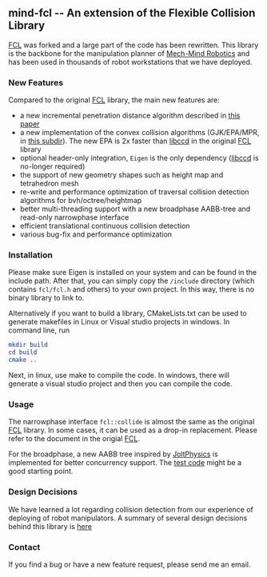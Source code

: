 ## mind-fcl -- An extension of the Flexible Collision Library

[FCL](https://github.com/flexible-collision-library/fcl) was forked and a large part of the code has been rewritten. This library is the backbone for the manipulation planner of [Mech-Mind Robotics](https://www.mech-mind.com/) and has been used in thousands of robot workstations that we have deployed.

### New Features

Compared to the original [FCL](https://github.com/flexible-collision-library/fcl) library, the main new features are:
- a new incremental penetration distance algorithm described in [this paper](https://arxiv.org/abs/2304.07357)
- a new implementation of the convex collision algorithms (GJK/EPA/MPR, in [this subdir](./include/fcl/cvx_collide/)). The new EPA is 2x faster than [libccd](https://github.com/danfis/libccd) in the original [FCL](https://github.com/flexible-collision-library/fcl) library
- optional header-only integration, `Eigen` is the only dependency ([libccd](https://github.com/danfis/libccd) is no-longer required)
- the support of new geometry shapes such as height map and tetrahedron mesh
- re-write and performance optimization of traversal collision detection algorithms for bvh/octree/heightmap
- better multi-threading support with a new broadphase AABB-tree and read-only narrowphase interface
- efficient translational continuous collision detection
- various bug-fix and performance optimization

### Installation

Please make sure Eigen is installed on your system and can be found in the include path. After that, you can simply copy the `/include` directory (which contains `fcl/fcl.h` and others) to your own project. In this way, there is no binary library to link to.

Alternatively if you want to build a library, CMakeLists.txt can be used to generate makefiles in Linux or Visual studio projects in windows. In command line, run

``` cmake
mkdir build
cd build
cmake ..
```

Next, in linux, use make to compile the code. In windows, there will generate a visual studio project and then you can compile the code.

### Usage

The narrowphase interface `fcl::collide` is almost the same as the original [FCL](https://github.com/flexible-collision-library/fcl) library. In some cases, it can be used as a drop-in replacement. Please refer to the document in the origial [FCL](https://github.com/flexible-collision-library/fcl).

For the broadphase, a new AABB tree inspired by [JoltPhysics](https://github.com/jrouwe/JoltPhysics) is implemented for better concurrency support. The [test code](./test/broadphase) might be a good starting point.

### Design Decisions

We have learned a lot regarding collision detection from our experience of deploying of robot manipulators. A summary of several design decisions behind this library is [here](./Design.md)

### Contact

If you find a bug or have a new feature request, please send me an email.

